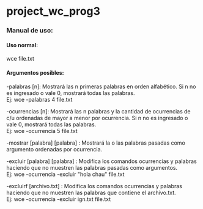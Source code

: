# project_wc_prog3

### Manual de uso:
#### Uso normal:  
wce file.txt  
#### Argumentos posibles:
-palabras [n]: Mostrará las n primeras palabras en orden alfabético. Si n no es ingresado o vale 0, mostrará
todas las palabras.  
Ej: wce -palabras 4 file.txt

-ocurrencias [n]: Mostrará las n palabras y la cantidad de ocurrencias de c/u ordenadas de mayor a menor
por ocurrencia. Si n no es ingresado o vale 0, mostrará todas las palabras.  
Ej: wce -ocurrencia 5 file.txt

-mostrar [palabra] [palabra] : Mostrará la o las palabras pasadas como argumento ordenadas por
ocurrencia.

-excluir [palabra] [palabra] : Modifica los comandos ocurrencias y palabras haciendo que no muestren las
palabras pasadas como argumentos.  
Ej: wce -ocurrencia -excluir "hola chau" file.txt

-excluirf [archivo.txt] : Modifica los comandos ocurrencias y palabras haciendo que no muestren las
palabras que contiene el archivo.txt.  
Ej: wce -ocurrencia -excluir ign.txt file.txt

